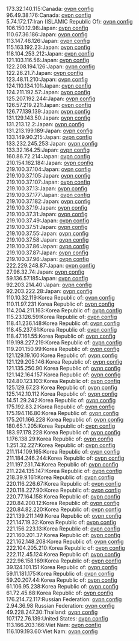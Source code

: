 173.32.140.115:Canada: [ovpn config](vpn/173_32_140_115.ovpn)  
96.49.38.176:Canada: [ovpn config](vpn/96_49_38_176.ovpn)  
5.74.172.17:Iran (ISLAMIC Republic Of): [ovpn config](vpn/5_74_172_17.ovpn)  
106.150.12.98:Japan: [ovpn config](vpn/106_150_12_98.ovpn)  
110.67.36.186:Japan: [ovpn config](vpn/110_67_36_186.ovpn)  
113.147.46.126:Japan: [ovpn config](vpn/113_147_46_126.ovpn)  
115.163.192.23:Japan: [ovpn config](vpn/115_163_192_23.ovpn)  
118.104.253.212:Japan: [ovpn config](vpn/118_104_253_212.ovpn)  
121.103.116.56:Japan: [ovpn config](vpn/121_103_116_56.ovpn)  
122.208.194.126:Japan: [ovpn config](vpn/122_208_194_126.ovpn)  
122.26.21.7:Japan: [ovpn config](vpn/122_26_21_7.ovpn)  
123.48.11.210:Japan: [ovpn config](vpn/123_48_11_210.ovpn)  
124.110.134.101:Japan: [ovpn config](vpn/124_110_134_101.ovpn)  
124.211.192.57:Japan: [ovpn config](vpn/124_211_192_57.ovpn)  
125.207.192.244:Japan: [ovpn config](vpn/125_207_192_244.ovpn)  
126.57.219.221:Japan: [ovpn config](vpn/126_57_219_221.ovpn)  
126.77.139.139:Japan: [ovpn config](vpn/126_77_139_139.ovpn)  
131.129.143.50:Japan: [ovpn config](vpn/131_129_143_50.ovpn)  
131.213.12.2:Japan: [ovpn config](vpn/131_213_12_2.ovpn)  
131.213.199.189:Japan: [ovpn config](vpn/131_213_199_189.ovpn)  
133.149.90.215:Japan: [ovpn config](vpn/133_149_90_215.ovpn)  
133.232.245.253:Japan: [ovpn config](vpn/133_232_245_253.ovpn)  
133.32.164.25:Japan: [ovpn config](vpn/133_32_164_25.ovpn)  
160.86.72.214:Japan: [ovpn config](vpn/160_86_72_214.ovpn)  
210.154.162.184:Japan: [ovpn config](vpn/210_154_162_184.ovpn)  
219.100.37.104:Japan: [ovpn config](vpn/219_100_37_104.ovpn)  
219.100.37.105:Japan: [ovpn config](vpn/219_100_37_105.ovpn)  
219.100.37.107:Japan: [ovpn config](vpn/219_100_37_107.ovpn)  
219.100.37.13:Japan: [ovpn config](vpn/219_100_37_13.ovpn)  
219.100.37.177:Japan: [ovpn config](vpn/219_100_37_177.ovpn)  
219.100.37.182:Japan: [ovpn config](vpn/219_100_37_182.ovpn)  
219.100.37.19:Japan: [ovpn config](vpn/219_100_37_19.ovpn)  
219.100.37.31:Japan: [ovpn config](vpn/219_100_37_31.ovpn)  
219.100.37.49:Japan: [ovpn config](vpn/219_100_37_49.ovpn)  
219.100.37.51:Japan: [ovpn config](vpn/219_100_37_51.ovpn)  
219.100.37.55:Japan: [ovpn config](vpn/219_100_37_55.ovpn)  
219.100.37.58:Japan: [ovpn config](vpn/219_100_37_58.ovpn)  
219.100.37.86:Japan: [ovpn config](vpn/219_100_37_86.ovpn)  
219.100.37.87:Japan: [ovpn config](vpn/219_100_37_87.ovpn)  
219.100.37.96:Japan: [ovpn config](vpn/219_100_37_96.ovpn)  
222.229.248.87:Japan: [ovpn config](vpn/222_229_248_87.ovpn)  
27.96.32.74:Japan: [ovpn config](vpn/27_96_32_74.ovpn)  
59.136.57.185:Japan: [ovpn config](vpn/59_136_57_185.ovpn)  
92.203.214.40:Japan: [ovpn config](vpn/92_203_214_40.ovpn)  
92.203.222.28:Japan: [ovpn config](vpn/92_203_222_28.ovpn)  
110.10.32.119:Korea Republic of: [ovpn config](vpn/110_10_32_119.ovpn)  
110.11.97.231:Korea Republic of: [ovpn config](vpn/110_11_97_231.ovpn)  
114.204.211.163:Korea Republic of: [ovpn config](vpn/114_204_211_163.ovpn)  
115.23.126.59:Korea Republic of: [ovpn config](vpn/115_23_126_59.ovpn)  
118.41.236.148:Korea Republic of: [ovpn config](vpn/118_41_236_148.ovpn)  
118.45.237.61:Korea Republic of: [ovpn config](vpn/118_45_237_61.ovpn)  
118.47.161.55:Korea Republic of: [ovpn config](vpn/118_47_161_55.ovpn)  
119.198.227.219:Korea Republic of: [ovpn config](vpn/119_198_227_219.ovpn)  
119.201.150.99:Korea Republic of: [ovpn config](vpn/119_201_150_99.ovpn)  
121.129.19.160:Korea Republic of: [ovpn config](vpn/121_129_19_160.ovpn)  
121.129.205.146:Korea Republic of: [ovpn config](vpn/121_129_205_146.ovpn)  
121.135.250.90:Korea Republic of: [ovpn config](vpn/121_135_250_90.ovpn)  
121.142.164.157:Korea Republic of: [ovpn config](vpn/121_142_164_157.ovpn)  
124.80.123.103:Korea Republic of: [ovpn config](vpn/124_80_123_103.ovpn)  
125.129.67.23:Korea Republic of: [ovpn config](vpn/125_129_67_23.ovpn)  
125.142.10.112:Korea Republic of: [ovpn config](vpn/125_142_10_112.ovpn)  
14.51.29.242:Korea Republic of: [ovpn config](vpn/14_51_29_242.ovpn)  
175.192.83.2:Korea Republic of: [ovpn config](vpn/175_192_83_2.ovpn)  
175.194.116.80:Korea Republic of: [ovpn config](vpn/175_194_116_80.ovpn)  
175.201.166.228:Korea Republic of: [ovpn config](vpn/175_201_166_228.ovpn)  
180.65.1.205:Korea Republic of: [ovpn config](vpn/180_65_1_205.ovpn)  
183.97.178.228:Korea Republic of: [ovpn config](vpn/183_97_178_228.ovpn)  
1.176.138.29:Korea Republic of: [ovpn config](vpn/1_176_138_29.ovpn)  
1.251.32.227:Korea Republic of: [ovpn config](vpn/1_251_32_227.ovpn)  
211.114.109.165:Korea Republic of: [ovpn config](vpn/211_114_109_165.ovpn)  
211.184.246.244:Korea Republic of: [ovpn config](vpn/211_184_246_244.ovpn)  
211.197.231.74:Korea Republic of: [ovpn config](vpn/211_197_231_74.ovpn)  
211.224.135.147:Korea Republic of: [ovpn config](vpn/211_224_135_147.ovpn)  
218.39.9.161:Korea Republic of: [ovpn config](vpn/218_39_9_161.ovpn)  
220.116.226.67:Korea Republic of: [ovpn config](vpn/220_116_226_67.ovpn)  
220.118.227.90:Korea Republic of: [ovpn config](vpn/220_118_227_90.ovpn)  
220.77.164.158:Korea Republic of: [ovpn config](vpn/220_77_164_158.ovpn)  
220.84.200.12:Korea Republic of: [ovpn config](vpn/220_84_200_12.ovpn)  
220.84.82.220:Korea Republic of: [ovpn config](vpn/220_84_82_220.ovpn)  
221.139.211.149:Korea Republic of: [ovpn config](vpn/221_139_211_149.ovpn)  
221.147.19.32:Korea Republic of: [ovpn config](vpn/221_147_19_32.ovpn)  
221.156.223.13:Korea Republic of: [ovpn config](vpn/221_156_223_13.ovpn)  
221.160.201.37:Korea Republic of: [ovpn config](vpn/221_160_201_37.ovpn)  
221.162.148.208:Korea Republic of: [ovpn config](vpn/221_162_148_208.ovpn)  
222.104.205.210:Korea Republic of: [ovpn config](vpn/222_104_205_210.ovpn)  
222.112.45.124:Korea Republic of: [ovpn config](vpn/222_112_45_124.ovpn)  
222.96.158.169:Korea Republic of: [ovpn config](vpn/222_96_158_169.ovpn)  
39.124.101.151:Korea Republic of: [ovpn config](vpn/39_124_101_151.ovpn)  
59.11.181.175:Korea Republic of: [ovpn config](vpn/59_11_181_175.ovpn)  
59.20.207.44:Korea Republic of: [ovpn config](vpn/59_20_207_44.ovpn)  
61.106.95.238:Korea Republic of: [ovpn config](vpn/61_106_95_238.ovpn)  
61.72.45.68:Korea Republic of: [ovpn config](vpn/61_72_45_68.ovpn)  
176.214.72.117:Russian Federation: [ovpn config](vpn/176_214_72_117.ovpn)  
2.94.36.98:Russian Federation: [ovpn config](vpn/2_94_36_98.ovpn)  
49.228.247.30:Thailand: [ovpn config](vpn/49_228_247_30.ovpn)  
107.172.76.139:United States: [ovpn config](vpn/107_172_76_139.ovpn)  
113.166.203.166:Viet Nam: [ovpn config](vpn/113_166_203_166.ovpn)  
116.109.193.60:Viet Nam: [ovpn config](vpn/116_109_193_60.ovpn)  
